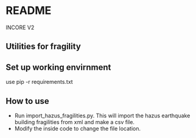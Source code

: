# README #

INCORE V2

## Utilities for fragility ##

## Set up working envirnment
use pip -r requirements.txt <br>

## How to use ##
* Run import_hazus_fragilities.py. This will import the hazus earthquake building fragilities from xml and make a csv file.
* Modify the inside code to change the file location.